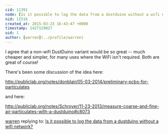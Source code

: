 ```yaml
---
cid: 11391
node: [Is it possible to log the data from a dustduino without a wifi network?](../notes/kp55/01-12-2015/question)
nid: 11516
created_at: 2015-03-23 16:43:47 +0000
timestamp: 1427129027
uid: 1
author: [warren](../profile/warren)
---
```


I agree that a non-wifi DustDuino variant would be so great -- much cheaper and simpler, for many uses where the WiFi isn't required. Both are great of course!

There's been some discussion of the idea here:

http://publiclab.org/notes/donblair/05-03-2014/preliminary-pcbs-for-particulates

and here:

http://publiclab.org/notes/Schroyer/11-23-2013/measure-coarse-and-fine-air-particulates-with-a-dustduino#c8073


[warren](../profile/warren) replying to: [Is it possible to log the data from a dustduino without a wifi network?](../notes/kp55/01-12-2015/question)

